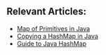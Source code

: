 ## Relevant Articles:
- [Map of Primitives in Java](https://www.baeldung.com/java-map-primitives)
- [Copying a HashMap in Java](https://www.baeldung.com/java-copy-hashmap)
- [Guide to Java HashMap]()
